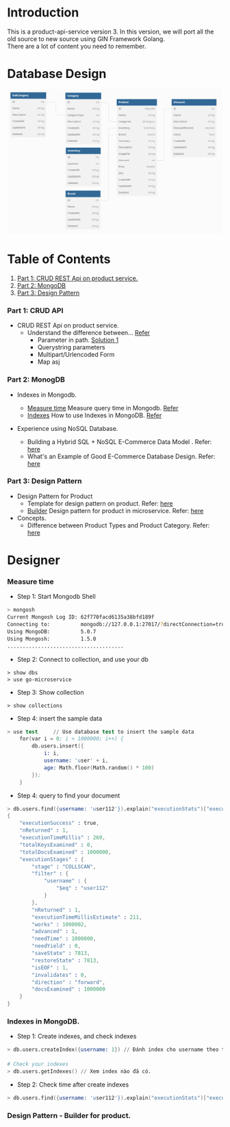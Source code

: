 # Introduction
This is a product-api-service version 3. In this version, we will port all the old source to new source using GIN Framework Golang.  
There are a lot of content you need to remember.


# Database Design
![Database Product Microservice](./docs/images/database/product-database-v2.png)

# Table of Contents
1. [Part 1: CRUD REST Api on product service.](#part-1-crud-api) 
2. [Part 2: MongoDB](#part-2-monogdb)
3. [Part 3: Design Pattern](#part-3-design-pattern)

### Part 1: CRUD API
* CRUD REST Api on product service.
	- Understand the difference between... [Refer](https://pkg.go.dev/github.com/gin-gonic/gin#readme-parameters-in-path)
		- Parameter in path. [Solution 1](#parameter-in-path)
		- Querystring parameters
		- Multipart/Urlencoded Form
		- Map asj

### Part 2: MonogDB
* Indexes in Mongodb.
	- [Measure time](#measure-time) Measure query time in Mongodb. [Refer](https://viblo.asia/p/tim-hieu-ve-index-trong-mongodb-924lJL4WKPM)
	- [Indexes](#indexes-in-mongodb) How to use Indexes in MongoDB. [Refer](https://viblo.asia/p/su-dung-index-trong-sql-query-1ZnbRlPQR2Xo)

* Experience using NoSQL Database.
	- Building a Hybrid SQL + NoSQL E-Commerce Data Model . Refer: [here](https://dev.to/fabric_commerce/building-a-hybrid-sql-nosql-e-commerce-data-model-3fc3)
	- What's an Example of Good E-Commerce Database Design. Refer: [here](https://dev.to/fabric_commerce/what-s-an-example-of-good-e-commerce-database-design-3e9l)
### Part 3: Design Pattern
* Design Pattern for Product
	- Template for design pattern on product. Refer: [here](https://ui-patterns.com/patterns/ProductPage)
	- [Builder](#design-pattern---builder-for-product) Design pattern for product in microservice. Refer: [here](https://github.com/anhthii/golang-design-pattern)
* Concepts.
	- Difference between Product Types and Product Category. Refer: [here](https://support.sugarcrm.com/Knowledge_Base/Products_Quotes/Product_Types_vs_Product_Categories/)

# Designer
### Measure time
* Step 1: Start Mongodb Shell
```bash
> mongosh
Current Mongosh Log ID: 62f770facd6135a38bfd189f
Connecting to:          mongodb://127.0.0.1:27017/?directConnection=true&serverSelectionTimeoutMS=2000&appName=mongosh+1.5.0
Using MongoDB:          5.0.7
Using Mongosh:          1.5.0
......................................

```
* Step 2: Connect to collection, and use your db
```
> show dbs
> use go-microservice
```

* Step 3: Show collection
```
> show collections
```
* Step 4: insert the sample data
```s
> use test     // Use database test to insert the sample data
    for(var i = 0; i < 1000000; i++) {
        db.users.insert({
            i: i,
            username: 'user' + i,
            age: Math.floor(Math.random() * 100)
        });
    }
```
* Step 4: query to find your document
```s
> db.users.find({username: 'user112'}).explain("executionStats")["executionStats"]
{
	"executionSuccess" : true,
	"nReturned" : 1,
	"executionTimeMillis" : 269,
	"totalKeysExamined" : 0,
	"totalDocsExamined" : 1000000,
	"executionStages" : {
		"stage" : "COLLSCAN",
		"filter" : {
			"username" : {
				"$eq" : "user112"
			}
		},
		"nReturned" : 1,
		"executionTimeMillisEstimate" : 211,
		"works" : 1000002,
		"advanced" : 1,
		"needTime" : 1000000,
		"needYield" : 0,
		"saveState" : 7813,
		"restoreState" : 7813,
		"isEOF" : 1,
		"invalidates" : 0,
		"direction" : "forward",
		"docsExamined" : 1000000
	}
}
```
### Indexes in MongoDB.
* Step 1: Create indexes, and check indexes
```s
> db.users.createIndex({username: 1}) // Đánh index cho username theo thứ tự tăng dần, -1 là giảm dần.

# Check your indexes
> db.users.getIndexes() // Xem index nào đã có.
```
* Step 2: Check time after create indexes
```s
> db.users.find({username: 'user112'}).explain("executionStats")["executionStats"]
```

### Design Pattern - Builder for product.